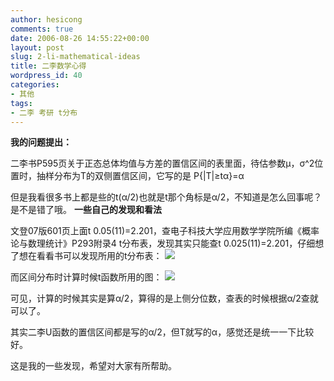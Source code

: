 ```yaml
---
author: hesicong
comments: true
date: 2006-08-26 14:55:22+00:00
layout: post
slug: 2-li-mathematical-ideas
title: 二李数学心得
wordpress_id: 40
categories:
- 其他
tags:
- 二李 考研 t分布
---
```


**我的问题提出：**

二李书P595页关于正态总体均值与方差的置信区间的表里面，待估参数μ，σ^2位置时，抽样分布为T的双侧置信区间，它写的是
P{|T|≥tα}=α

但是我看很多书上都是些的t(α/2)也就是t那个角标是α/2，不知道是怎么回事呢？是不是错了哦。
**一些自己的发现和看法**

文登07版601页上面t 0.05(11)=2.201，查电子科技大学应用数学学院所编《概率论与数理统计》P293附录4 t分布表，发现其实只能查t 0.025(11)=2.201，仔细想了想在看看书可以发现所用的t分布表：
![](http://photo.bababian.com/20060826/3377E4ADE437E6635BCC3E9990861787_500.jpg)

而区间分布时计算时候t函数所用的图：
![](http://photo.bababian.com/20060826/C0A70C7A26C90E0439E9C7E506FA39BF_500.jpg)

可见，计算的时候其实是算α/2，算得的是上侧分位数，查表的时候根据α/2查就可以了。


其实二李U函数的置信区间都是写的α/2，但T就写的α，感觉还是统一一下比较好。


这是我的一些发现，希望对大家有所帮助。
